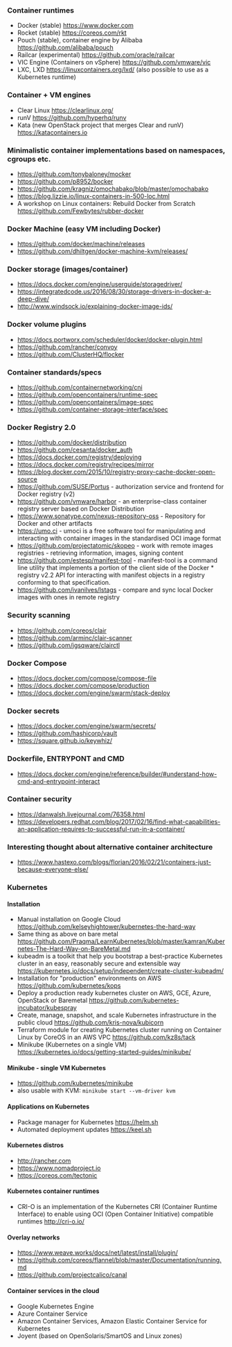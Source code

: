 ### Container runtimes

* Docker (stable) https://www.docker.com
* Rocket (stable) https://coreos.com/rkt
* Pouch (stable), container engine by Alibaba https://github.com/alibaba/pouch
* Railcar (experimental) https://github.com/oracle/railcar
* VIC Engine (Containers on vSphere) https://github.com/vmware/vic
* LXC, LXD https://linuxcontainers.org/lxd/ (also possible to use as a Kubernetes runtime)

### Container + VM engines

* Clear Linux https://clearlinux.org/
* runV https://github.com/hyperhq/runv
* Kata (new OpenStack project that merges Clear and runV) https://katacontainers.io

### Minimalistic container implementations based on namespaces, cgroups etc.

* https://github.com/tonybaloney/mocker
* https://github.com/p8952/bocker
* https://github.com/kragniz/omochabako/blob/master/omochabako
* https://blog.lizzie.io/linux-containers-in-500-loc.html
* A workshop on Linux containers: Rebuild Docker from Scratch https://github.com/Fewbytes/rubber-docker

### Docker Machine (easy VM including Docker)
* https://github.com/docker/machine/releases
* https://github.com/dhiltgen/docker-machine-kvm/releases/

### Docker storage (images/container)
* https://docs.docker.com/engine/userguide/storagedriver/
* https://integratedcode.us/2016/08/30/storage-drivers-in-docker-a-deep-dive/
* http://www.windsock.io/explaining-docker-image-ids/

### Docker volume plugins
* https://docs.portworx.com/scheduler/docker/docker-plugin.html
* https://github.com/rancher/convoy
* https://github.com/ClusterHQ/flocker

### Container standards/specs
* https://github.com/containernetworking/cni
* https://github.com/opencontainers/runtime-spec
* https://github.com/opencontainers/image-spec
* https://github.com/container-storage-interface/spec

### Docker Registry 2.0
* https://github.com/docker/distribution
* https://github.com/cesanta/docker_auth
* https://docs.docker.com/registry/deploying
* https://docs.docker.com/registry/recipes/mirror
* https://blog.docker.com/2015/10/registry-proxy-cache-docker-open-source
* https://github.com/SUSE/Portus - authorization service and frontend for Docker registry (v2)
* https://github.com/vmware/harbor - an enterprise-class container registry server based on Docker Distribution
* https://www.sonatype.com/nexus-repository-oss - Repository for Docker and other artifacts
* https://umo.ci - umoci is a free software tool for manipulating and interacting with container images in the standardised OCI image format
* https://github.com/projectatomic/skopeo - work with remote images registries - retrieving information, images, signing content
* https://github.com/estesp/manifest-tool - manifest-tool is a command line utility that implements a portion of the client side of the Docker * registry v2.2 API for interacting with manifest objects in a registry conforming to that specification.
* https://github.com/ivanilves/lstags - compare and sync local Docker images with ones in remote registry

### Security scanning
* https://github.com/coreos/clair
* https://github.com/arminc/clair-scanner
* https://github.com/jgsqware/clairctl

### Docker Compose
* https://docs.docker.com/compose/compose-file
* https://docs.docker.com/compose/production
* https://docs.docker.com/engine/swarm/stack-deploy

### Docker secrets
* https://docs.docker.com/engine/swarm/secrets/
* https://github.com/hashicorp/vault
* https://square.github.io/keywhiz/

### Dockerfile, ENTRYPONT and CMD
* https://docs.docker.com/engine/reference/builder/#understand-how-cmd-and-entrypoint-interact

### Container security
* https://danwalsh.livejournal.com/76358.html
* https://developers.redhat.com/blog/2017/02/16/find-what-capabilities-an-application-requires-to-successful-run-in-a-container/

### Interesting thought about alternative container architecture
* https://www.hastexo.com/blogs/florian/2016/02/21/containers-just-because-everyone-else/

### Kubernetes
#### Installation
* Manual installation on Google Cloud https://github.com/kelseyhightower/kubernetes-the-hard-way
* Same thing as above on bare metal https://github.com/Praqma/LearnKubernetes/blob/master/kamran/Kubernetes-The-Hard-Way-on-BareMetal.md
* kubeadm is a toolkit that help you bootstrap a best-practice Kubernetes cluster in an easy, reasonably secure and extensible way  https://kubernetes.io/docs/setup/independent/create-cluster-kubeadm/
* Installation for "production" environments on AWS https://github.com/kubernetes/kops
* Deploy a production ready kubernetes cluster on AWS, GCE, Azure, OpenStack or Baremetal https://github.com/kubernetes-incubator/kubespray
* Create, manage, snapshot, and scale Kubernetes infrastructure in the public cloud https://github.com/kris-nova/kubicorn
* Terraform module for creating Kubernetes cluster running on Container Linux by CoreOS in an AWS VPC https://github.com/kz8s/tack
* Minikube (Kubernetes on a single VM) https://kubernetes.io/docs/getting-started-guides/minikube/

#### Minikube - single VM Kubernetes
* https://github.com/kubernetes/minikube
* also usable with KVM: `minikube start --vm-driver kvm`

#### Applications on Kubernetes 
* Package manager for Kubernetes https://helm.sh
* Automated deployment updates https://keel.sh

#### Kubernetes distros
* http://rancher.com
* https://www.nomadproject.io
* https://coreos.com/tectonic

#### Kubernetes container runtimes
* CRI-O is an implementation of the Kubernetes CRI (Container Runtime Interface) to enable using OCI (Open Container Initiative) compatible runtimes http://cri-o.io/

#### Overlay networks
* https://www.weave.works/docs/net/latest/install/plugin/
* https://github.com/coreos/flannel/blob/master/Documentation/running.md
* https://github.com/projectcalico/canal

#### Container services in the cloud
* Google Kubernetes Engine
* Azure Container Service
* Amazon Container Services, Amazon Elastic Container Service for Kubernetes
* Joyent (based on OpenSolaris/SmartOS and Linux zones)
